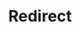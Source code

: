﻿---
layout: src/layouts/Redirect.astro
title: Redirect
redirect: https://octopus.com/docs/octopus-rest-api/tentacle.exe-command-line/watchdog
pubDate:  2023-01-01
navSearch: false
navSitemap: false
navMenu: false
---
